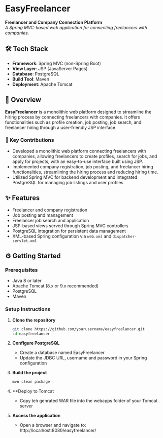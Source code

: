 # EasyFreelancer

**Freelancer and Company Connection Platform**  
*A Spring MVC-based web application for connecting freelancers with companies.*

## 🛠 Tech Stack

- **Framework**: Spring MVC (non-Spring Boot)  
- **View Layer**: JSP (JavaServer Pages)  
- **Database**: PostgreSQL  
- **Build Tool**: Maven  
- **Deployment**: Apache Tomcat  

## 📌 Overview

**EasyFreelancer** is a monolithic web platform designed to streamline the hiring process by connecting freelancers with companies. It offers functionalities such as profile creation, job posting, job search, and freelancer hiring through a user-friendly JSP interface.

### 🔧 Key Contributions

- Developed a monolithic web platform connecting freelancers with companies, allowing freelancers to create profiles, search for jobs, and apply for projects, with an easy-to-use interface built using JSP.
- Implemented company registration, job posting, and freelancer hiring functionalities, streamlining the hiring process and reducing hiring time.
- Utilized Spring MVC for backend development and integrated PostgreSQL for managing job listings and user profiles.

## ✨ Features

- Freelancer and company registration
- Job posting and management
- Freelancer job search and application
- JSP-based views served through Spring MVC controllers
- PostgreSQL integration for persistent data management
- XML-based Spring configuration via `web.xml` and `dispatcher-servlet.xml`

## ⚙️ Getting Started

### Prerequisites

- Java 8 or later  
- Apache Tomcat (8.x or 9.x recommended)  
- PostgreSQL  
- Maven

### Setup Instructions

1. **Clone the repository**
   ```bash
   git clone https://github.com/yourusername/easyfreelancer.git
   cd easyfreelancer
   
2. **Configure PostgreSQL**
   - Create a database named EasyFreelancer
   - Update the JDBC URL, username and password in your Spring configuration
    
3. **Build the project**
   ```bash
   mvn clean package
4. **Deploy to Tomcat
   - Copy teh genrated WAR file into the webapps folder of your Tomcat server
  
5. **Access the application**
   - Open a browser and navigate to:
     http://localhost:8080/easyfreelancer/
